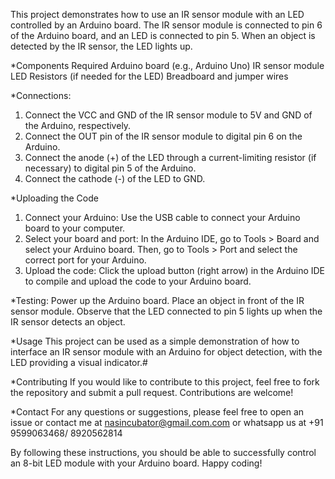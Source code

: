 This project demonstrates how to use an IR sensor module with an LED controlled by an Arduino board. 
The IR sensor module is connected to pin 6 of the Arduino board, and an LED is connected to pin 5. 
When an object is detected by the IR sensor, the LED lights up.

*Components Required
  Arduino board (e.g., Arduino Uno)
  IR sensor module
  LED
  Resistors (if needed for the LED)
  Breadboard and jumper wires

*Connections:

  1. Connect the VCC and GND of the IR sensor module to 5V and GND of the Arduino, respectively.
  2. Connect the OUT pin of the IR sensor module to digital pin 6 on the Arduino.
  3. Connect the anode (+) of the LED through a current-limiting resistor (if necessary) to digital pin 5 of the Arduino.
  4. Connect the cathode (-) of the LED to GND.

 *Uploading the Code
  1. Connect your Arduino: Use the USB cable to connect your Arduino board to your computer.
  2. Select your board and port: In the Arduino IDE, go to Tools > Board and select your Arduino board. Then, go to Tools > Port and select the correct port for your Arduino.
  3. Upload the code: Click the upload button (right arrow) in the Arduino IDE to compile and upload the code to your Arduino board.

*Testing:
  Power up the Arduino board.
  Place an object in front of the IR sensor module.
  Observe that the LED connected to pin 5 lights up when the IR sensor detects an object.

*Usage
  This project can be used as a simple demonstration of how to interface an IR sensor module with an Arduino for object detection, with the LED providing a visual indicator.#

*Contributing
  If you would like to contribute to this project, feel free to fork the repository and submit a pull request. Contributions are welcome!

*Contact
  For any questions or suggestions, please feel free to open an issue or contact me at nasincubator@gmail.com.com or whatsapp us at +91 9599063468/ 8920562814

By following these instructions, you should be able to successfully control an 8-bit LED module with your Arduino board. Happy coding!





